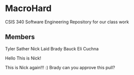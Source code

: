 # MacroHard
CSIS 340 Software Engineering 
Repository for our class work

Members
------------
Tyler Sather 
Nick Laid
Brady Bauck
Eli Cuchna

Hello This is Nick!

This is Nick again!!! :) Brady can you approve this pull?


